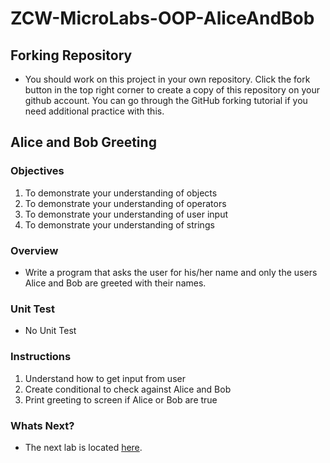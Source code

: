 # ZCW-MicroLabs-OOP-AliceAndBob

## Forking Repository
* You should work on this project in your own repository. Click the fork button in the top right corner to create a copy of this repository on your github account. You can go through the GitHub forking tutorial if you need additional practice with this.


## Alice and Bob Greeting

### Objectives

1. To demonstrate your understanding of objects
2. To demonstrate your understanding of operators
3. To demonstrate your understanding of user input
4. To demonstrate your understanding of strings


### Overview

* Write a program that asks the user for his/her name and only the users Alice and Bob are greeted with their names.

### Unit Test

* No Unit Test

### Instructions

1. Understand how to get input from user
2. Create conditional to check against Alice and Bob
3. Print greeting to screen if Alice or Bob are true

### Whats Next?
* The next lab is located [here](https://github.com/Zipcoder/ZCW-MicroLabs-OOP-TooLargeTooSmall).
